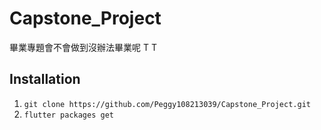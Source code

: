 # Capstone_Project
畢業專題會不會做到沒辦法畢業呢 T T

## Installation
1. `git clone https://github.com/Peggy108213039/Capstone_Project.git` 
2. `flutter packages get`